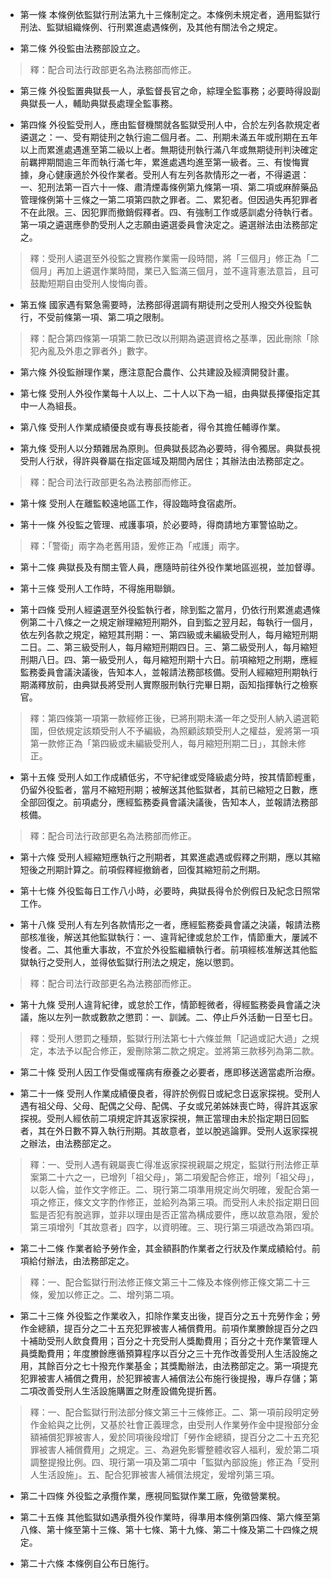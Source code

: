 * 第一條 本條例依監獄行刑法第九十三條制定之。本條例未規定者，適用監獄行刑法、監獄組織條例、行刑累進處遇條例，及其他有關法令之規定。

* 第二條 外役監由法務部設立之。

> 釋：配合司法行政部更名為法務部而修正。

* 第三條 外役監置典獄長一人，承監督長官之命，綜理全監事務；必要時得設副典獄長一人，輔助典獄長處理全監事務。

* 第四條 外役監受刑人，應由監督機關就各監獄受刑人中，合於左列各款規定者遴選之：一、受有期徒刑之執行逾二個月者。二、刑期未滿五年或刑期在五年以上而累進處遇進至第二級以上者。無期徒刑執行滿八年或無期徒刑判決確定前羈押期間逾三年而執行滿七年，累進處遇均進至第一級者。三、有悛悔實據，身心健康適於外役作業者。受刑人有左列各款情形之一者，不得遴選：一、犯刑法第一百六十一條、肅清煙毒條例第九條第一項、第二項或麻醉藥品管理條例第十三條之一第二項第四款之罪者。二、累犯者。但因過失再犯罪者不在此限。三、因犯罪而撤銷假釋者。四、有強制工作或感訓處分待執行者。第一項之遴選應參酌受刑人之志願由遴選委員會決定之。遴選辦法由法務部定之。

> 釋：受刑人遴選至外役監之實務作業需一段時間，將「三個月」修正為「二個月」再加上遴選作業時間，業已入監滿三個月，並不違背憲法意旨，且可鼓勵短期自由受刑人悛悔向善。

* 第五條 國家遇有緊急需要時，法務部得選調有期徒刑之受刑人撥交外役監執行，不受前條第一項、第二項之限制。

> 釋：配合第四條第一項第二款已改以刑期為遴選資格之基準，因此刪除「除犯內亂及外患之罪者外」數字。

* 第六條 外役監辦理作業，應注意配合農作、公共建設及經濟開發計畫。

* 第七條 受刑人外役作業每十人以上、二十人以下為一組，由典獄長擇優指定其中一人為組長。

* 第八條 受刑人作業成績優良或有專長技能者，得令其擔任輔導作業。

* 第九條 受刑人以分類雜居為原則。但典獄長認為必要時，得令獨居。典獄長視受刑人行狀，得許與眷屬在指定區域及期間內居住；其辦法由法務部定之。

> 釋：配合司法行政部更名為法務部而修正。

* 第十條 受刑人在離監較遠地區工作，得設臨時食宿處所。

* 第十一條 外役監之管理、戒護事項，於必要時，得商請地方軍警協助之。

> 釋：「警衛」兩字為老舊用語，爰修正為「戒護」兩字。

* 第十二條 典獄長及有關主管人員，應隨時前往外役作業地區巡視，並加督導。

* 第十三條 受刑人工作時，不得施用聯鎖。

* 第十四條 受刑人經遴選至外役監執行者，除到監之當月，仍依行刑累進處遇條例第二十八條之一之規定辦理縮短刑期外，自到監之翌月起，每執行一個月，依左列各款之規定，縮短其刑期：一、第四級或未編級受刑人，每月縮短刑期二日。二、第三級受刑人，每月縮短刑期四日。三、第二級受刑人，每月縮短刑期八日。四、第一級受刑人，每月縮短刑期十六日。前項縮短之刑期，應經監務委員會議決議後，告知本人，並報請法務部核備。受刑人經縮短刑期執行期滿釋放前，由典獄長將受刑人實際服刑執行完畢日期，函知指揮執行之檢察官。

> 釋：第四條第一項第一款經修正後，已將刑期未滿一年之受刑人納入遴選範圍，但依規定該類受刑人不予編級，為照顧該類受刑人之權益，爰將第一項第一款修正為「第四級或未編級受刑人，每月縮短刑期二日」，其餘未修正。

* 第十五條 受刑人如工作成績低劣，不守紀律或受降級處分時，按其情節輕重，仍留外役監者，當月不縮短刑期；被解送其他監獄者，其前已縮短之日數，應全部回復之。前項處分，應經監務委員會議決議後，告知本人，並報請法務部核備。

> 釋：配合司法行政部更名為法務部而修正。

* 第十六條 受刑人經縮短應執行之刑期者，其累進處遇或假釋之刑期，應以其縮短後之刑期計算之。前項假釋經撤銷者，回復其縮短前之刑期。

* 第十七條 外役監每日工作八小時，必要時，典獄長得令於例假日及紀念日照常工作。

* 第十八條 受刑人有左列各款情形之一者，應經監務委員會議之決議，報請法務部核准後，解送其他監獄執行：一、違背紀律或怠於工作，情節重大，屢誡不悛者。二、其他重大事故，不宜於外役監繼續執行者。前項經核准解送其他監獄執行之受刑人，並得依監獄行刑法之規定，施以懲罰。

> 釋：配合司法行政部更名為法務部而修正。

* 第十九條 受刑人違背紀律，或怠於工作，情節輕微者，得經監務委員會議之決議，施以左列一款或數款之懲罰：一、訓誡。二、停止戶外活動一日至七日。

> 釋：受刑人懲罰之種類，監獄行刑法第七十六條並無「記過或記大過」之規定，本法予以配合修正，爰刪除第二款之規定。並將第三款移列為第二款。

* 第二十條 受刑人因工作受傷或罹病有療養之必要者，應即移送適當處所治療。

* 第二十一條 受刑人作業成績優良者，得許於例假日或紀念日返家探視。受刑人遇有祖父母、父母、配偶之父母、配偶、子女或兄弟姊妹喪亡時，得許其返家探視。受刑人經依前二項規定許其返家探視，無正當理由未於指定期日回監者，其在外日數不算入執行刑期。其故意者，並以脫逃論罪。受刑人返家探視之辦法，由法務部定之。

> 釋：一、受刑人遇有親屬喪亡得准返家探視親屬之規定，監獄行刑法修正草案第二十六之一，已增列「祖父母」，第二項爰配合修正，增列「祖父母」，以彰人倫，並作文字修正。二、現行第二項準用規定尚欠明確，爰配合第一項之修正，條文文字酌作修正，並給列為第三項。而受刑人未於指定期日回監是否犯有脫逃罪，並非以理由是否正當為構成要件，應以故意為限，爰於第三項增列「其故意者」四字，以資明確。三、現行第三項遞改為第四項。

* 第二十二條 作業者給予勞作金，其金額斟酌作業者之行狀及作業成績給付。前項給付辦法，由法務部定之。

> 釋：一、配合監獄行刑法修正條文第三十二條及本條例修正條文第二十三條，爰加以修正之。二、增列第二項。

* 第二十三條 外役監之作業收入，扣除作業支出後，提百分之五十充勞作金；勞作金總額，提百分之二十五充犯罪被害人補償費用。前項作業賸餘提百分之四十補助受刑人飲食費用；百分之十充受刑人獎勵費用；百分之十充作業管理人員獎勵費用；年度賸餘應循預算程序以百分之三十充作改善受刑人生活設施之用，其餘百分之七十撥充作業基金；其獎勵辦法，由法務部定之。第一項提充犯罪被害人補償之費用，於犯罪被害人補償法公布施行後提撥，專戶存儲；第二項改善受刑人生活設施購置之財產設備免提折舊。

> 釋：一、配合監獄行刑法部分條文第三十三條修正。二、第一項前段明定勞作金給與之比例，又基於社會正義理念，由受刑人作業勞作金中提撥部分金額補償犯罪被害人，爰於同項後段增訂「勞作金總額，提百分之二十五充犯罪被害人補償費用」之規定。三、為避免影響整體收容人福利，爰於第二項調整提撥比例。四、現行第一項及第二項中「監獄內部設施」修正為「受刑人生活設施」。五、配合犯罪被害人補償法規定，爰增列第三項。

* 第二十四條 外役監之承攬作業，應視同監獄作業工廠，免徵營業稅。

* 第二十五條 其他監獄如遇承攬外役作業時，得準用本條例第四條、第六條至第八條、第十條至第十三條、第十七條、第十九條、第二十條及第二十四條之規定。

* 第二十六條 本條例自公布日施行。


